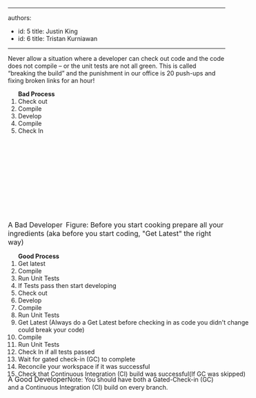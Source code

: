 

---
authors:
  - id: 5
    title: Justin King
  - id: 6
    title: Tristan Kurniawan
---




<span class='intro'> Never allow a situation where a developer can check out code and the code does not compile – or the unit tests are not all green. This is called “breaking the build” and the punishment in our office is 20 push-ups and fixing broken links for an hour! 
 </span>


  <ol class="ms-rteCustom-GreyBox" style="width&#58;277px;height&#58;287px;">
    <strong>Bad Process</strong>
    <li>Check out </li>
    <li>Compile </li>
    <li>Develop </li>
    <li>Compile </li>
    <li>Check In </li>
</ol>
<font class="ms-rteCustom-FigureBad" size="+0">A Bad Developer</font> <img alt="" class="ms-rteCustom-ImageArea" src="/TFS/RulesToBetterVersionControlwithTFS(AKASourceControl)/PublishingImages/BeforeCoding.jpg" /> <font class="ms-rteCustom-FigureNormal" size="+0">Figure&#58; Before you start cooking prepare all your ingredients (aka before you start coding, &quot;Get Latest&quot; the right way)</font>
<ol class="ms-rteCustom-GreyBox" style="width&#58;540px;height&#58;269px;"><strong>Good Process</strong>
    <li>Get latest </li>
    <li>Compile </li>
    <li>Run Unit Tests </li>
    <li>If Tests pass then start developing </li>
    <li>Check out </li>
    <li>Develop </li>
    <li>Compile </li>
    <li>Run Unit Tests </li>
    <li>Get Latest (Always do a Get Latest before checking in as code you didn't change could break your code) </li>
    <li>Compile </li>
    <li>Run Unit Tests </li>
    <li>Check In if all tests passed </li>
    <li>Wait for gated check-in (GC) to complete </li>
    <li>Reconcile your workspace if it was successful </li>
    <li>Check that Continuous Integration (CI) build was successful(If GC was skipped) </li>
</ol>
<font class="ms-rteCustom-FigureGood" size="+0">A Good Developer</font>Note&#58; You should have both a Gated-Check-in (GC) and a Continuous Integration (CI) build on every branch. 



